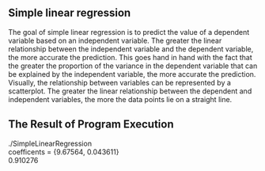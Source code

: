 ## Simple linear regression

The goal of simple linear regression is to predict the value of a dependent variable based on an independent variable. The greater the linear relationship between the independent variable and the dependent variable, the more accurate the prediction. This goes hand in hand with the fact that the greater the proportion of the variance in the dependent variable that can be explained by the independent variable, the more accurate the prediction. Visually, the relationship between variables can be represented by a scatterplot. The greater the linear relationship between the dependent and independent variables, the more the data points lie on a straight line.

## The Result of Program Execution

./SimpleLinearRegression  
coefficents = {9.67564, 0.043611}  
0.910276  
